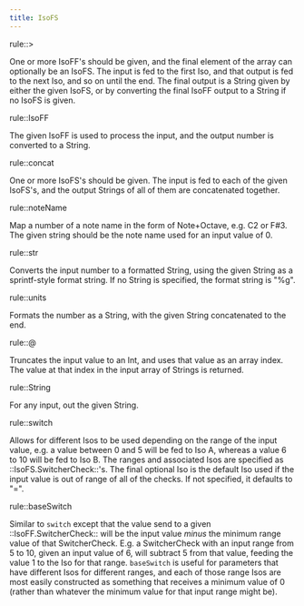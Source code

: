 ```yaml
---
title: IsoFS
---
```


rule::>

One or more IsoFF's should be given, and the final element of the array can optionally be an IsoFS. The input is fed to the first Iso, and that output is fed to the next Iso, and so on until the end. The final output is a String given by either the given IsoFS, or by converting the final IsoFF output to a String if no IsoFS is given.

rule::IsoFF

The given IsoFF is used to process the input, and the output number is converted to a String.

rule::concat

One or more IsoFS's should be given. The input is fed to each of the given IsoFS's, and the output Strings of all of them are concatenated together.

rule::noteName

Map a number of a note name in the form of Note+Octave, e.g. C2 or F#3. The given string should be the note name used for an input value of 0.

rule::str

Converts the input number to a formatted String, using the given String as a sprintf-style format string. If no String is specified, the format string is "%g".

rule::units

Formats the number as a String, with the given String concatenated to the end.

rule::@

Truncates the input value to an Int, and uses that value as an array index. The value at that index in the input array of Strings is returned.

rule::String

For any input, out the given String.

rule::switch

Allows for different Isos to be used depending on the range of the input value, e.g. a value between 0 and 5 will be fed to Iso A, whereas a value 6 to 10 will be fed to Iso B. The ranges and associated Isos are specified as ::IsoFS.SwitcherCheck::'s. The final optional Iso is the default Iso used if the input value is out of range of all of the checks. If not specified, it defaults to "=".

rule::baseSwitch

Similar to `switch` except that the value send to a given ::IsoFF.SwitcherCheck:: will be the input value *minus* the minimum range value of that SwitcherCheck. E.g. a SwitcherCheck with an input range from 5 to 10, given an input value of 6, will subtract 5 from that value, feeding the value 1 to the Iso for that range. `baseSwitch` is useful for parameters that have different Isos for different ranges, and each of those range Isos are most easily constructed as something that receives a minimum value of 0 (rather than whatever the minimum value for that input range might be).